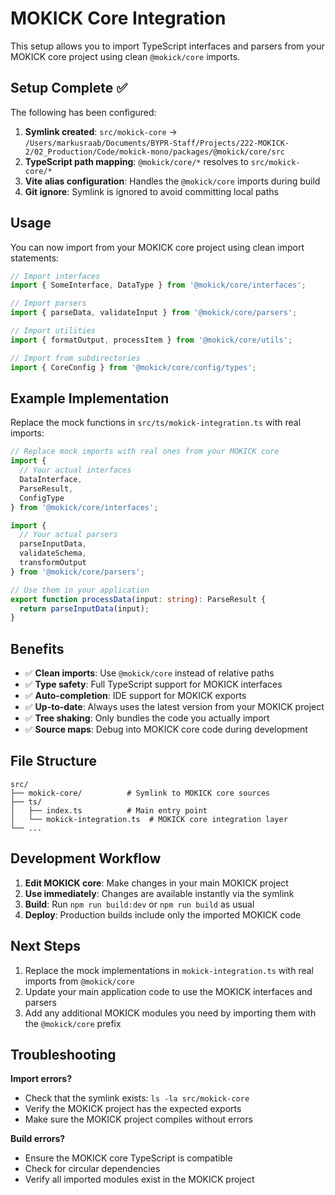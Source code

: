 # MOKICK Core Integration

This setup allows you to import TypeScript interfaces and parsers from your MOKICK core project using clean `@mokick/core` imports.

## Setup Complete ✅

The following has been configured:

1. **Symlink created**: `src/mokick-core` → `/Users/markusraab/Documents/BYPR-Staff/Projects/222-MOKICK-2/02_Production/Code/mokick-mono/packages/@mokick/core/src`
2. **TypeScript path mapping**: `@mokick/core/*` resolves to `src/mokick-core/*`
3. **Vite alias configuration**: Handles the `@mokick/core` imports during build
4. **Git ignore**: Symlink is ignored to avoid committing local paths

## Usage

You can now import from your MOKICK core project using clean import statements:

```typescript
// Import interfaces
import { SomeInterface, DataType } from '@mokick/core/interfaces';

// Import parsers
import { parseData, validateInput } from '@mokick/core/parsers';

// Import utilities
import { formatOutput, processItem } from '@mokick/core/utils';

// Import from subdirectories
import { CoreConfig } from '@mokick/core/config/types';
```

## Example Implementation

Replace the mock functions in `src/ts/mokick-integration.ts` with real imports:

```typescript
// Replace mock imports with real ones from your MOKICK core
import { 
  // Your actual interfaces
  DataInterface,
  ParseResult,
  ConfigType
} from '@mokick/core/interfaces';

import {
  // Your actual parsers
  parseInputData,
  validateSchema,
  transformOutput
} from '@mokick/core/parsers';

// Use them in your application
export function processData(input: string): ParseResult {
  return parseInputData(input);
}
```

## Benefits

- ✅ **Clean imports**: Use `@mokick/core` instead of relative paths
- ✅ **Type safety**: Full TypeScript support for MOKICK interfaces
- ✅ **Auto-completion**: IDE support for MOKICK exports
- ✅ **Up-to-date**: Always uses the latest version from your MOKICK project
- ✅ **Tree shaking**: Only bundles the code you actually import
- ✅ **Source maps**: Debug into MOKICK core code during development

## File Structure

```
src/
├── mokick-core/          # Symlink to MOKICK core sources
├── ts/
│   ├── index.ts          # Main entry point
│   └── mokick-integration.ts  # MOKICK core integration layer
└── ...
```

## Development Workflow

1. **Edit MOKICK core**: Make changes in your main MOKICK project
2. **Use immediately**: Changes are available instantly via the symlink
3. **Build**: Run `npm run build:dev` or `npm run build` as usual
4. **Deploy**: Production builds include only the imported MOKICK code

## Next Steps

1. Replace the mock implementations in `mokick-integration.ts` with real imports from `@mokick/core`
2. Update your main application code to use the MOKICK interfaces and parsers
3. Add any additional MOKICK modules you need by importing them with the `@mokick/core` prefix

## Troubleshooting

**Import errors?**
- Check that the symlink exists: `ls -la src/mokick-core`
- Verify the MOKICK project has the expected exports
- Make sure the MOKICK project compiles without errors

**Build errors?**
- Ensure the MOKICK core TypeScript is compatible
- Check for circular dependencies
- Verify all imported modules exist in the MOKICK project